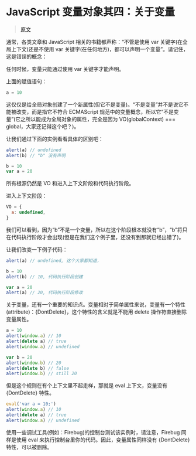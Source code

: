 # JavaScript 变量对象其四：关于变量

> [原文](https://web.archive.org/web/20210423083804/http://www.nowamagic.net/librarys/veda/detail/1673)

通常，各类文章和 JavaScript 相关的书籍都声称：“不管是使用 var 关键字(在全局上下文)还是不使用 var 关键字(在任何地方)，都可以声明一个变量”。请记住，这是错误的概念：

任何时候，变量只能通过使用 var 关键字才能声明。

上面的赋值语句：

```js
a = 10
```

这仅仅是给全局对象创建了一个新属性(但它不是变量)。“不是变量”并不是说它不能被改变，而是指它不符合 ECMAScript 规范中的变量概念，所以它“不是变量”(它之所以能成为全局对象的属性，完全是因为 VO(globalContext) === global，大家还记得这个吧？)。

让我们通过下面的实例看看具体的区别吧：

```js
alert(a) // undefined
alert(b) // "b" 没有声明

b = 10
var a = 20
```

所有根源仍然是 VO 和进入上下文阶段和代码执行阶段。

进入上下文阶段：

```js
VO = {
  a: undefined,
}
```

我们可以看到，因为“b”不是一个变量，所以在这个阶段根本就没有“b”，“b”将只在代码执行阶段才会出现(但是在我们这个例子里，还没有到那就已经出错了)。

让我们改变一下例子代码：

```js
alert(a) // undefined, 这个大家都知道，

b = 10
alert(b) // 10, 代码执行阶段创建

var a = 20
alert(a) // 20, 代码执行阶段修改
```

关于变量，还有一个重要的知识点。变量相对于简单属性来说，变量有一个特性(attribute)：{DontDelete}，这个特性的含义就是不能用 delete 操作符直接删除变量属性。

```js
a = 10
alert(window.a) // 10
alert(delete a) // true
alert(window.a) // undefined

var b = 20
alert(window.b) // 20
alert(delete b) // false
alert(window.b) // still 20
```

但是这个规则在有个上下文里不起走样，那就是 eval 上下文，变量没有 {DontDelete} 特性。

```js
eval('var a = 10;')
alert(window.a) // 10
alert(delete a) // true
alert(window.a) // undefined
```

使用一些调试工具(例如：Firebug)的控制台测试该实例时，请注意，Firebug 同样是使用 eval 来执行控制台里你的代码。因此，变量属性同样没有 {DontDelete} 特性，可以被删除。
